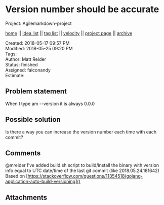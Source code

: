 # Version number should be accurate

Project: Agilemarkdown-project

[home](../index.md) || [idea list](../ideas.md) || [tag list](../tags.md) || [velocity](../velocity.md) || [project page](../agilemarkdown-project.md) || [archive](archive.md)

Created: 2018-05-17 09:57 PM  
Modified: 2018-05-25 09:20 PM  
Tags:   
Author: Matt Reider  
Status: finished  
Assigned: falconandy  
Estimate:   

## Problem statement

When I type am --version it is always 0.0.0

## Possible solution

Is there a way you can increase the version number each time with each commit?

## Comments

 @mreider I've added build.sh script to build/install the binary with version info equal to UTC date/time of the last git commit (like 2018.05.24.181642)
Based on [https://stackoverflow.com/questions/11354518/golang-application-auto-build-versioning]()

## Attachments
